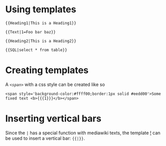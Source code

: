 # Using templates

    {{Heading1|This is a Heading1}}

    {{Text|1=Foo bar baz}}

    {{Heading2|This is a Heading2}}

    {{SQL|select * from table}}
    
# Creating templates

A *`<span>`* with a css style can be created like so

    <span style='background-color:#ffff00;border:1px solid #eedd00'>Some fixed text <b>{{{1}}}</b></span>


# Inserting vertical bars

Since the `|` has a special function with mediawiki texts, the template [!](https://github.com/ReneNyffenegger/mediawiki-templates/blob/master/!)
can be used to insert a vertical bar: `{{|}}`.
